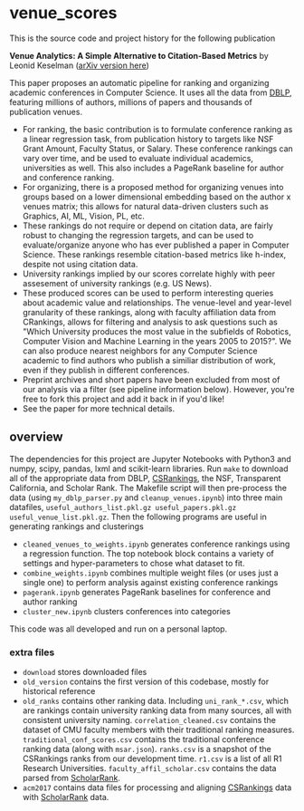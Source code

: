 # venue_scores
This is the source code and project history for the following publication

**Venue Analytics: A Simple Alternative to Citation-Based Metrics** by Leonid Keselman ([arXiv version here](https://arxiv.org/abs/1904.12573))

This paper proposes an automatic pipeline for ranking and organizing academic conferences in Computer Science. It uses all the data from [DBLP](https://dblp.org/), featuring millions of authors, millions of papers and thousands of publication venues. 
* For ranking, the basic contribution is to formulate conference ranking as a linear regression task, from publication history to targets like NSF Grant Amount, Faculty Status, or Salary. These conference rankings can vary over time, and be used to evaluate individual academics, universities as well. This also includes a PageRank baseline for author and conference ranking.
* For organizing, there is a proposed method for organizing venues into groups based on a lower dimensional embedding based on the author x venues matrix; this allows for natural data-driven clusters such as Graphics, AI, ML, Vision, PL, etc. 
* These rankings do not require or depend on citation data, are fairly robust to changing the regression targets, and can be used to evaluate/organize anyone who has ever published a paper in Computer Science. These rankings resemble citation-based metrics like h-index, despite not using citation data. 
* University rankings implied by our scores correlate highly with peer assesement of university rankings (e.g. US News).
* These produced scores can be used to perform interesting queries about academic value and relationships. The venue-level and year-level granularity of these rankings, along with faculty affiliation data from CRankings, allows for filtering and analysis to ask questions such as "Which University produces the most value in the subfields of Robotics, Computer Vision and Machine Learning in the years 2005 to 2015?". We can also produce nearest neighbors for any Computer Science academic to find authors who publish a similiar distribution of work, even if they publish in different conferences.
* Preprint archives and short papers have been excluded from most of our analysis via a filter (see pipeline information below). However, you're free to fork this project and add it back in if you'd like! 
* See the paper for more technical details. 

## overview
The dependencies for this project are Jupyter Notebooks with Python3 and numpy, scipy, pandas, lxml and scikit-learn libraries. Run `make` to download all of the appropriate data from DBLP, [CSRankings](https://github.com/emeryberger/CSrankings), the NSF, Transparent California, and Scholar Rank. The Makefile script will then pre-process the data (using `my_dblp_parser.py` and `cleanup_venues.ipynb`) into three main datafiles, `useful_authors_list.pkl.gz useful_papers.pkl.gz useful_venue_list.pkl.gz`.  Then the following programs are useful in generating rankings and clusterings
* `cleaned_venues_to_weights.ipynb` generates conference rankings using a regression function. The top notebook block contains a variety of settings and hyper-parameters to chose what dataset to fit.
* `combine_weights.ipynb` combines multiple weight files (or uses just a single one) to perform analysis against existing conference rankings 
* `pagerank.ipynb` generates PageRank baselines for conference and author ranking
* `cluster_new.ipynb` clusters conferences into categories

This code was all developed and run on a personal laptop. 

### extra files
* `download` stores downloaded files
* `old_version` contains the first version of this codebase, mostly for historical reference
* `old_ranks` contains other ranking data. Including `uni_rank_*.csv`, which are rankings contain university ranking data from many sources, all with consistent university naming. `correlation_cleaned.csv` contains the dataset of CMU faculty members with their traditional ranking measures. `traditional_conf_scores.csv` contains the traditional conference ranking data (along with `msar.json`). `ranks.csv` is a snapshot of the CSRankings ranks from our development time. `r1.csv` is a list of all R1 Research Universities. `faculty_affil_scholar.csv` contains the data parsed from [ScholarRank](http://www.dabi.temple.edu/~vucetic/CSranking/details/). 
* `acm2017` contains data files for processing and aligning [CSRankings](https://github.com/emeryberger/CSrankings) data with [ScholarRank](http://www.dabi.temple.edu/~vucetic/CSranking/details/) data. 
